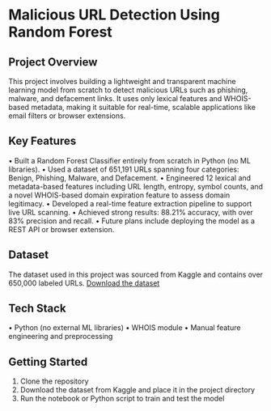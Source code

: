 # Malicious URL Detection Using Random Forest
## Project Overview
This project involves building a lightweight and transparent machine learning model from scratch to detect malicious URLs such as phishing, malware, and defacement links. It uses only lexical features and WHOIS-based metadata, making it suitable for real-time, scalable applications like email filters or browser extensions.

## Key Features
• Built a Random Forest Classifier entirely from scratch in Python (no ML libraries).
• Used a dataset of 651,191 URLs spanning four categories: Benign, Phishing, Malware, and Defacement.
• Engineered 12 lexical and metadata-based features including URL length, entropy, symbol counts, and a novel WHOIS-based domain expiration feature to assess domain legitimacy.
• Developed a real-time feature extraction pipeline to support live URL scanning.
• Achieved strong results: 88.21% accuracy, with over 83% precision and recall.
• Future plans include deploying the model as a REST API or browser extension.

## Dataset
The dataset used in this project was sourced from Kaggle and contains over 650,000 labeled URLs.
<a href="https://www.kaggle.com/datasets/sid321axn/malicious-urls-dataset">
Download the dataset</a>

## Tech Stack
• Python (no external ML libraries)
• WHOIS module
• Manual feature engineering and preprocessing

## Getting Started
1. Clone the repository
2. Download the dataset from Kaggle and place it in the project directory
3. Run the notebook or Python script to train and test the model
